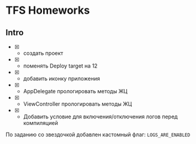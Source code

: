 # TFS Homeworks

## Intro

- [x] - создать проект
- [x] - поменять Deploy target на 12
- [x] - добавить иконку приложения
- [x] - AppDelegate прологировать методы ЖЦ
- [x] - ViewController прологировать методы ЖЦ
- [x] - Добавить условие для включения/отключения логов перед компиляцией 

По заданию со звездочкой добавлен кастомный флаг: `LOGS_ARE_ENABLED`

